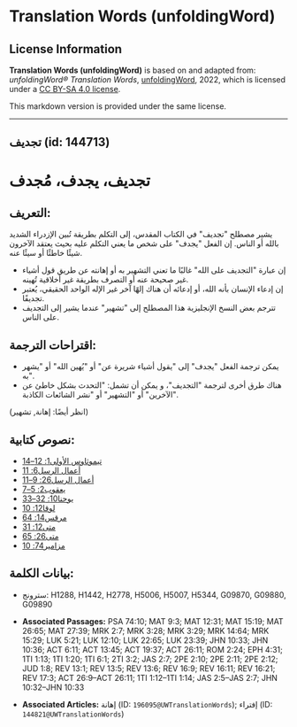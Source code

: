# Translation Words (unfoldingWord)

## License Information

**Translation Words (unfoldingWord)** is based on and adapted from: _unfoldingWord® Translation Words_, [unfoldingWord](https://unfoldingword.org/utw), 2022, which is licensed under a [CC BY-SA 4.0 license](https://creativecommons.org/licenses/by-sa/4.0/legalcode.en).

This markdown version is provided under the same license.



--------------------------------

## تجديف (id: 144713)

تجديف، يجدف، مُجدف
==================

التعريف:
--------

يشير مصطلح "تجديف" في الكتاب المقدس، إلى التكلم بطريقة تُبين الإزدراء الشديد بالله أو الناس. إن الفعل "يجدف" على شخص ما يعني التكلم عليه بحيث يعتقد الآخرون شيئًا خاطئًا أو سيئًا عنه.

* إن عبارة "التجديف على الله" غالبًا ما تعني التشهير به أو إهانته عن طريق قول أشياء غير صحيحة عنه أو التصرف بطريقة غير أخلاقية تُهينه.
* إن إدعاء الإنسان بأنه الله، أو إدعائه أن هناك إلهًا آخر غير الإله الواحد الحقيقي، يُعتبر تجديفًا.
* تترجم بعض النسخ الإنجليزية هذا المصطلح إلى "تشهير" عندما يشير إلى التجديف على الناس.

اقتراحات الترجمة:
-----------------

* يمكن ترجمة الفعل "يجدف" إلى "يقول أشياء شريرة عن" أو "يُهين الله" أو "يشهر به".
* هناك طرق أخرى لترجمة "التجديف"، و يمكن أن تشمل: "التحدث بشكل خاطئ عن الآخرين" أو "التشهير" أو "نشر الشائعات الكاذبة".

(انظر أيضًا: إهانة, تشهير)

نصوص كتابية:
------------

* [تيموثاوس الأولى1: 12–14](https://ref.ly/1Tim1:12-1Tim1:14)
* [أعمال الرسل6: 11](https://ref.ly/Acts6:11)
* [أعمال الرسل26: 9–11](https://ref.ly/Acts26:9-Acts26:11)
* [يعقوب2: 5–7](https://ref.ly/Jas2:5-Jas2:7)
* [يوحنا10: 32–33](https://ref.ly/John10:32-John10:33)
* [لوقا12: 10](https://ref.ly/Luke12:10)
* [مرقس14: 64](https://ref.ly/Mark14:64)
* [متى12: 31](https://ref.ly/Matt12:31)
* [متى26: 65](https://ref.ly/Matt26:65)
* [مزامير74: 10](https://ref.ly/Ps74:10)

بيانات الكلمة:
--------------

* سترونج: H1288, H1442, H2778, H5006, H5007, H5344, G09870, G09880, G09890

* **Associated Passages:** PSA 74:10; MAT 9:3; MAT 12:31; MAT 15:19; MAT 26:65; MAT 27:39; MRK 2:7; MRK 3:28; MRK 3:29; MRK 14:64; MRK 15:29; LUK 5:21; LUK 12:10; LUK 22:65; LUK 23:39; JHN 10:33; JHN 10:36; ACT 6:11; ACT 13:45; ACT 19:37; ACT 26:11; ROM 2:24; EPH 4:31; 1TI 1:13; 1TI 1:20; 1TI 6:1; 2TI 3:2; JAS 2:7; 2PE 2:10; 2PE 2:11; 2PE 2:12; JUD 1:8; REV 13:1; REV 13:5; REV 13:6; REV 16:9; REV 16:11; REV 16:21; REV 17:3; ACT 26:9–ACT 26:11; 1TI 1:12–1TI 1:14; JAS 2:5–JAS 2:7; JHN 10:32–JHN 10:33
* **Associated Articles:** إهانة (ID: `196095@UWTranslationWords`); إفتراء (ID: `144821@UWTranslationWords`)

